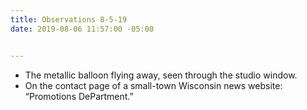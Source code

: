 ```yaml
---
title: Observations 8-5-19
date: 2019-08-06 11:57:00 -05:00


---
```


- The metallic balloon flying away, seen through the studio window.
- On the contact page of a small-town Wisconsin news website: “Promotions DePartment.”